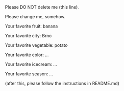 
Please DO NOT delete me (this line).

Please change me, somehow.

Your favorite fruit: banana

Your favorite city: Brno

Your favorite vegetable: potato

Your favorite color: ...

Your favorite icecream: ...

Your favorite season: ...


(after this, please follow the instructions in README.md)
